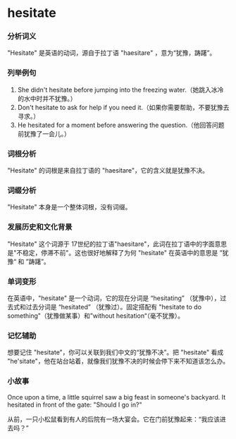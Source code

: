 # hesitate

### 分析词义

  

"Hesitate" 是英语的动词，源自于拉丁语 "haesitare" ，意为“犹豫，踌躇”。

  

### 列举例句

  

1.  She didn't hesitate before jumping into the freezing water.（她跳入冰冷的水中时并不犹豫。）
2.  Don't hesitate to ask for help if you need it.（如果你需要帮助，不要犹豫去寻求。）
3.  He hesitated for a moment before answering the question.（他回答问题前犹豫了一会儿。）

  

### 词根分析

  

"Hesitate" 的词根是来自拉丁语的 "haesitare"，它的含义就是犹豫不决。

  

### 词缀分析

  

"Hesitate" 本身是一个整体词根，没有词缀。

  

### 发展历史和文化背景

  

"Hesitate" 这个词源于 17世纪的拉丁语"haesitare"，此词在拉丁语中的字面意思是"不稳定，停滞不前"。这也很好地解释了为何 "hesitate" 在英语中的意思是 ”犹豫“ 和 ”踌躇”。

  

### 单词变形

  

在英语中，"hesitate" 是一个动词，它的现在分词是 “hesitating” （犹豫中），过去式和过去分词是 “hesitated” （犹豫过）。固定搭配有 "hesitate to do something"（犹豫做某事）和”without hesitation“（毫不犹豫）。

  

### 记忆辅助

  

想要记住 "hesitate"，你可以关联到我们中文的“犹豫不决”。把 "hesitate" 看成 "he'sitate"，他在站台站着，就像我们犹豫不决的时候会停下来不知道该怎么办。

  

### 小故事

  

Once upon a time, a little squirrel saw a big feast in someone's backyard. It hesitated in front of the gate: "Should I go in?"

  

从前，一只小松鼠看到有人的后院有一场大宴会。它在门前犹豫起来：“我应该进去吗？”
